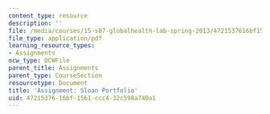 ```yaml
---
content_type: resource
description: ''
file: /media/courses/15-s07-globalhealth-lab-spring-2013/4721537616bf1561ccc432c598a740a1_MIT15_S07S13_sloanportfol.pdf
file_type: application/pdf
learning_resource_types:
- Assignments
ocw_type: OCWFile
parent_title: Assignments
parent_type: CourseSection
resourcetype: Document
title: 'Assignment: Sloan Portfolio'
uid: 47215376-16bf-1561-ccc4-32c598a740a1
---
```

